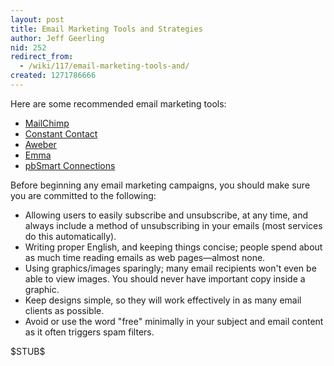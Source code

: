 ```yaml
---
layout: post
title: Email Marketing Tools and Strategies
author: Jeff Geerling
nid: 252
redirect_from:
  - /wiki/117/email-marketing-tools-and/
created: 1271786666
---
```

<p>Here are some recommended email marketing tools:</p><ul><li><a href="http://www.mailchimp.com/">MailChimp</a></li><li><a href="http://www.constantcontact.com/">Constant Contact</a></li><li><a href="http://www.aweber.com/">Aweber</a></li><li><a href="http://www.myemma.com/">Emma</a></li><li><a href="http://www.pb.com/email-marketing-software/" target="_blank">pbSmart Connections</a></li></ul><p>Before beginning any email marketing campaigns, you should make sure you are committed to the following:</p><ul><li>Allowing users to easily subscribe and unsubscribe, at any time, and always include a method of unsubscribing in your emails (most services do this automatically).</li><li>Writing proper English, and keeping things concise; people spend about as much time reading emails as web pages—almost none.</li><li>Using graphics/images sparingly; many email recipients won't even be able to view images. You should never have important copy inside a graphic.</li><li>Keep designs simple, so they will work effectively in as many email clients as possible.</li><li>Avoid or use the word "free" minimally in your subject and email content as it often triggers spam filters.</li></ul><p>$STUB$</p>
